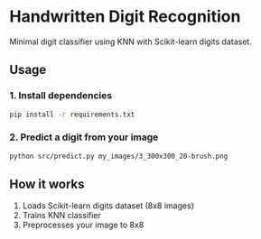 # Handwritten Digit Recognition

Minimal digit classifier using KNN with Scikit-learn digits dataset.

## Usage

### 1. Install dependencies

```bash
pip install -r requirements.txt
```

### 2. Predict a digit from your image

```bash
python src/predict.py my_images/3_300x300_20-brush.png
```

## How it works

1. Loads Scikit-learn digits dataset (8x8 images)
2. Trains KNN classifier
3. Preprocesses your image to 8x8